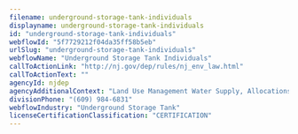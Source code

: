 ```yaml
---
filename: underground-storage-tank-individuals
displayname: underground-storage-tank-individuals
id: "underground-storage-tank-individuals"
webflowId: "5f7729212f04da35ff58b5eb"
urlSlug: "underground-storage-tank-individuals"
webflowName: "Underground Storage Tank Individuals"
callToActionLink: "http://nj.gov/dep/rules/nj_env_law.html"
callToActionText: ""
agencyId: njdep
agencyAdditionalContext: "Land Use Management Water Supply, Allocations Well Permitting and Regulation"
divisionPhone: "(609) 984-6831"
webflowIndustry: "Underground Storage Tank"
licenseCertificationClassification: "CERTIFICATION"
---
```

